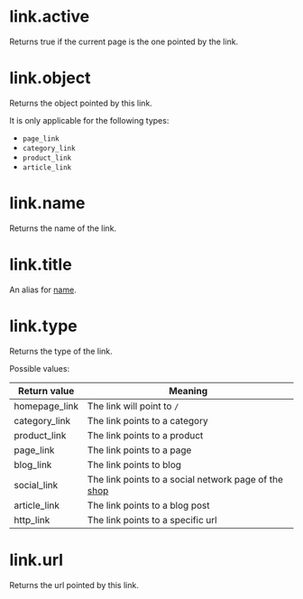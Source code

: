 # link.active

Returns true if the current page is the one pointed by the link.

# link.object

Returns the object pointed by this link.

It is only applicable for the following types:

* `page_link`
* `category_link`
* `product_link`
* `article_link`

# link.name

Returns the name of the link.

# link.title

An alias for [name](link.md#linkname).

# link.type

Returns the type of the link.

Possible values:

|Return value|Meaning|
| -- | -- |
| homepage_link | The link will point to `/` |
| category_link | The link points to a category |
| product_link | The link points to a product |
| page_link | The link points to a page |
| blog_link | The link points to blog |
| social_link | The link points to a social network page of the [shop](shop.md) |
| article_link | The link points to a blog post |
| http_link | The link points to a specific url |

# link.url

Returns the url pointed by this link.
